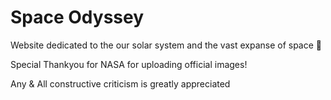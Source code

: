 # Space Odyssey 

 Website dedicated to the our solar system and the vast expanse of space 🚀

Special Thankyou for NASA for uploading official images!

Any & All constructive criticism is greatly appreciated
